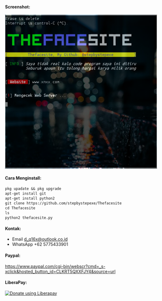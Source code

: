 #### Screenshot:
![](./Skrinsut.png)
#### Cara Menginstall:
```
pkg upadate && pkg upgrade
apt-get install git
apt-get install python2
git clone https://github.com/stepbystepexe/Thefacesite
cd Thefacesite
ls
python2 thefacesite.py
```
#### Kontak:
+ Email d_q16x@outlook.co.id
+ WhatsApp +62 5775433901
#### Paypal:
https://www.paypal.com/cgi-bin/webscr?cmd=_s-xclick&hosted_button_id=CLKRT5QXXFJY4&source=url
#### LiberaPay:
<noscript><a href="https://liberapay.com/stepbystepexe/donate"><img alt="Donate using Liberapay" src="https://liberapay.com/assets/widgets/donate.svg"></a></noscript>
